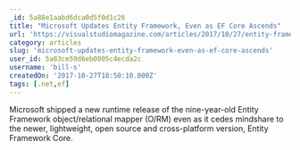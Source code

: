 ```yaml
---
_id: 5a88e1aabd6dca0d5f0d1c26
title: "Microsoft Updates Entity Framework, Even as EF Core Ascends"
url: 'https://visualstudiomagazine.com/articles/2017/10/27/entity-framework-release.aspx'
category: articles
slug: 'microsoft-updates-entity-framework-even-as-ef-core-ascends'
user_id: 5a83ce59d6eb0005c4ecda2c
username: 'bill-s'
createdOn: '2017-10-27T18:50:10.000Z'
tags: [.net,ef]
---
```


Microsoft shipped a new runtime release of the nine-year-old Entity Framework object/relational mapper (O/RM) even as it cedes mindshare to the newer, lightweight, open source and cross-platform version, Entity Framework Core.
